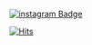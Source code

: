 [![instagram Badge](https://img.shields.io/badge/@gun2jang-E4405F?style=flat-square&logo=Instagram&logoColor=white)](https://www.instagram.com/gun2jang/)

[![Hits](https://hits.seeyoufarm.com/api/count/incr/badge.svg?url=https%3A%2F%2Fgithub.com%2Fgun2jang&count_bg=%2379C83D&title_bg=%23555555&icon=deno.svg&icon_color=%23E7E7E7&title=hits&edge_flat=false)](https://hits.seeyoufarm.com)

